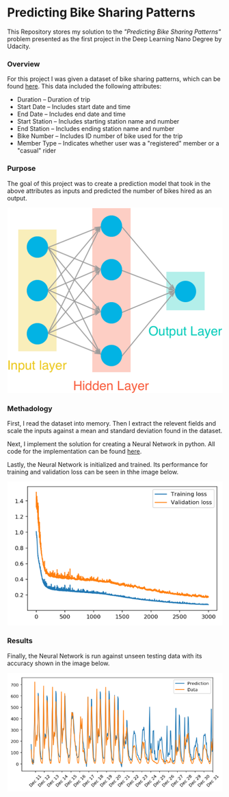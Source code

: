 # Predicting Bike Sharing Patterns
This Repository stores my solution to the _"Predicting Bike Sharing Patterns"_ problem presented as the first project in the Deep Learning Nano Degree by Udacity.

### Overview
For this project I was given a dataset of bike sharing patterns, which can be found <a href="https://www.capitalbikeshare.com/system-data">here</a>. This data included the following attributes: 
<ul>
<li>Duration – Duration of trip</li>
<li>Start Date – Includes start date and time</li>
<li>End Date – Includes end date and time</li>
<li>Start Station – Includes starting station name and number</li>
<li>End Station – Includes ending station name and number</li>
<li>Bike Number – Includes ID number of bike used for the trip</li>
<li>Member Type – Indicates whether user was a "registered" member or a "casual" rider</li>
</ul>

### Purpose
The goal of this project was to create a prediction model that took in the above attributes as inputs and predicted the number of bikes hired as an output.

![](assets/neural_network.png)

### Methadology
First, I read the dataset into memory. Then I extract the relevent fields and scale the inputs against a mean and standard deviation found in the dataset. 

Next, I implement the solution for creating a Neural Network in python. All code for the implementation can be found <a href="https://github.com/MrDaubinet/Predicting-Bike-Sharing-Patterns/blob/master/my_answers.py">here</a>. 

Lastly, the Neural Network is initialized and trained. Its performance for training and validation loss can be seen in thhe image below. 

![](assets/loss.png)

### Results
Finally, the Neural Network is run against unseen testing data with its accuracy shown in the image below.

![](assets/test.png)